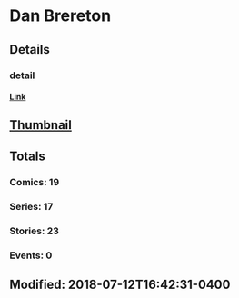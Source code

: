 # Dan  Brereton 
## Details
### detail
#### [Link](http://marvel.com/comics/creators/12678/dan_brereton?utm_campaign=apiRef&utm_source=225578a89fc76f3d20fbffda5d17a88d)
## [Thumbnail](http://i.annihil.us/u/prod/marvel/i/mg/b/40/image_not_available.jpg)
## Totals
### Comics: 19
### Series: 17
### Stories: 23
### Events: 0
## Modified: 2018-07-12T16:42:31-0400